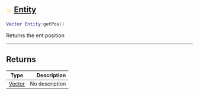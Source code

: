 ## ![shared](.gitbook/assets/shared.png) [Entity](home/Entity)



```lua
Vector Entity:getPos()
```

Returns the ent position


------
## Returns

| Type   | Description |
| ------ | ----------: |
| [Vector](home/Vector) | No description |

